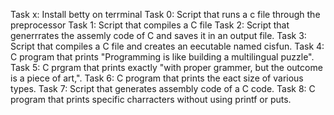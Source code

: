 Task x: Install betty on terrminal
Task 0: Script that runs a c file through the preprocessor
Task 1: Script that compiles a C file
Task 2: Script that generrrates the assemly code of C and saves it in an output file.
Task 3: Script that compiles a C file and creates an eecutable named cisfun.
Task 4: C program that prints "Programming is like building a multilingual puzzle".
Task 5: C prgram that prints exactly "with proper grammer, but the outcome is a piece of art,".
Task 6: C program that prints the eact size of various types.
Task 7: Script that generates assembly code of a C code.
Task 8: C program that prints specific charracters without using printf or puts.